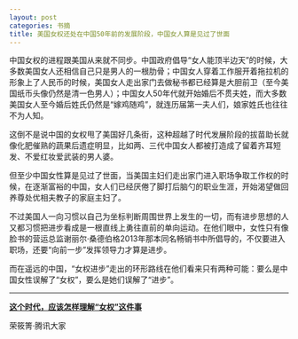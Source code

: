 ```yaml
---
layout: post
categories: 书摘
title: 美国女权还处在中国50年前的发展阶段，中国女人算是见过了世面
---
```


中国女权的进程跟美国从来就不同步。中国政府倡导“女人能顶半边天”的时候，大多数美国女人还相信自己只是男人的一根肋骨；中国女人穿着工作服开着拖拉机的形象上了人民币的时候，美国女人走出家门去做秘书都已经算是大胆前卫（至今美国纸币头像仍然是清一色男人）；中国女人50年代就开始婚后不贯夫姓，而大多数美国女人至今婚后姓氏仍然是“嫁鸡随鸡”，就连历届第一夫人们，娘家姓氏也往往不为人知。

这倒不是说中国的女权甩了美国好几条街，这种超越了时代发展阶段的拔苗助长就像化肥催熟的蔬果后遗症明显，比如两、三代中国女人都被打造成了留着齐耳短发、不爱红妆爱武装的男人婆。

但至少中国女性算是见过了世面，当美国主妇们走出家门进入职场争取工作权的时候，在逐渐富裕的中国，女人们已经厌倦了脚打后脑勺的职业生涯，开始渴望做回养尊处优相夫教子的家庭主妇了。

不过美国人一向习惯以自己为坐标判断周围世界上发生的一切，而有进步思想的人又都习惯把进步看成是一根直线上勇往直前的单向运动。在他们眼中，女性只有像脸书的营运总监谢丽尔·桑德伯格2013年那本同名畅销书中所倡导的，不仅要进入职场，还要“向前一步”发挥领导力才算是进步。

而在遥远的中国，“女权进步”走出的环形路线在他们看来只有两种可能：要么是中国女性误解了“女权”，要么是她们误解了“进步”。

---

**[这个时代，应该怎样理解“女权”这件事](https://mp.weixin.qq.com/s/h7VSV-v3bK5htNsuEm49Rg)**

荣筱箐·腾讯大家